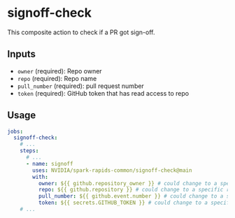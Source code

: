 # signoff-check

This composite action to check if a PR got sign-off.

## Inputs

- `owner` (required): Repo owner
- `repo` (required): Repo name
- `pull_number` (required): pull request number
- `token` (required): GitHub token that has read access to repo

## Usage

```yaml
jobs:
  signoff-check:
    # ...
    steps:
      # ...
      - name: signoff
        uses: NVIDIA/spark-rapids-common/signoff-check@main
        with:
          owner: ${{ github.repository_owner }} # could change to a specific owner
          repo: ${{ github.repository }} # could change to a specific repo name
          pull_number: ${{ github.event.number }} # could change to a specific pr number
          token: ${{ secrets.GITHUB_TOKEN }} # could change to a specific token
    # ...
```
